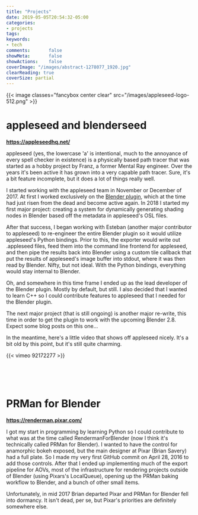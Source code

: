 ```yaml
---
title: "Projects"
date: 2019-05-05T20:54:32-05:00
categories:
- projects
tags:
keywords:
- tech
comments:       false
showMeta:       false
showActions:    false
coverImage: "/images/abstract-1278077_1920.jpg"
clearReading: true
coverSize: partial
---
```


{{< image classes="fancybox center clear" src="/images/appleseed-logo-512.png" >}}
<h1>appleseed and blenderseed</h1>

**https://appleseedhq.net/**


appleseed (yes, the lowercase 'a' is intentional, much to the annoyance of every spell checker in existence) is a physically based path tracer that was started as a hobby project by Franz, a former Mental Ray engineer.  Over the years it's been active it has grown into a very capable path tracer.  Sure, it's a bit feature incomplete, but it does a lot of things really well.  

I started working with the appleseed team in November or December of 2017.  At first I worked exclusively on the [Blender plugin](https://github.com/appleseedhq/blenderseed), which at the time had just risen from the dead and become active again.  In 2018 I started my first major project: creating a system for dynamically generating shading nodes in Blender based off the metadata in appleseed's OSL files.

After that success, I began working with Esteban (another major contributor to appleseed) to re-engineer the entire Blender plugin so it would utilize appleseed's Python bindings.  Prior to this, the exporter would write out .appleseed files, feed them into the command line frontend for appleseed, and then pipe the results back into Blender using a custom tile callback that put the results of appleseed's image buffer into stdout, where it was then read by Blender.  Nifty, but not ideal.  With the Python bindings, everything would stay internal to Blender.

Oh, and somewhere in this time frame I ended up as the lead developer of the Blender plugin.  Mostly by default, but still.  I also decided that I wanted to learn C++ so I could contribute features to appleseed that I needed for the Blender plugin.

The next major project (that is still ongoing) is another major re-write, this time in order to get the plugin to work with the upcoming Blender 2.8.  Expect some blog posts on this one...

In the meantime, here's a little video that shows off appleseed nicely.  It's a bit old by this point, but it's still quite charming.

{{< vimeo 92172277 >}}

<br>
<br>
<br>

<h1>PRMan for Blender</h1>

**https://renderman.pixar.com/**

I got my start in programming by learning Python so I could contribute to what was at the time called RendermanForBlender (now I think it's technically called PRMan for Blender).  I wanted to have the control for anamorphic bokeh exposed, but the main designer at Pixar (Brian Savery) had a full plate.  So I made my very first GitHub commit on April 28, 2016 to add those controls.  After that I ended up implementing much of the export pipeline for AOVs, most of the infrastructure for rendering projects outside of Blender (using Pixars's LocalQueue), opening up the PRMan baking workflow to Blender, and a bunch of other small items.

Unfortunately, in mid 2017 Brian departed Pixar and PRMan for Blender fell into dormancy.  It isn't dead, per se, but Pixar's priorities are definitely somewhere else.